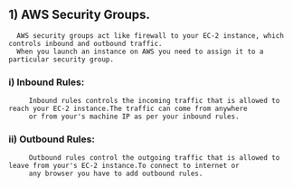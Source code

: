 ## 1) AWS Security Groups.

      AWS security groups act like firewall to your EC-2 instance, which controls inbound and outbound traffic.
      When you launch an instance on AWS you need to assign it to a particular security group.
      
  ### i) **Inbound Rules:**
         
         Inbound rules controls the incoming traffic that is allowed to reach your EC-2 instance.The traffic can come from anywhere 
         or from your's machine IP as per your inbound rules.
  
  ### ii) **Outbound Rules:**
  
         Outbound rules control the outgoing traffic that is allowed to leave from your's EC-2 instance.To connect to internet or 
         any browser you have to add outbound rules.
      
